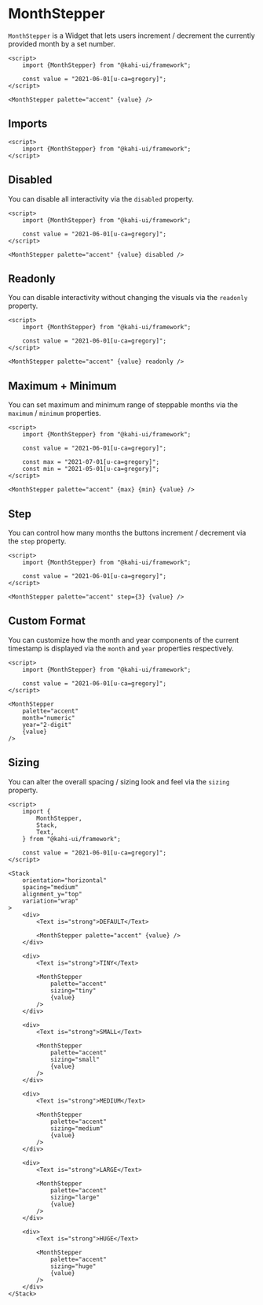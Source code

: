 # MonthStepper

`MonthStepper` is a Widget that lets users increment / decrement the currently provided month by a set number.

```svelte repl MonthStepper Preview
<script>
    import {MonthStepper} from "@kahi-ui/framework";

    const value = "2021-06-01[u-ca=gregory]";
</script>

<MonthStepper palette="accent" {value} />
```

## Imports

```svelte default MonthStepper Imports
<script>
    import {MonthStepper} from "@kahi-ui/framework";
</script>
```

## Disabled

You can disable all interactivity via the `disabled` property.

```svelte repl MonthStepper Disabled
<script>
    import {MonthStepper} from "@kahi-ui/framework";

    const value = "2021-06-01[u-ca=gregory]";
</script>

<MonthStepper palette="accent" {value} disabled />
```

## Readonly

You can disable interactivity without changing the visuals via the `readonly` property.

```svelte repl MonthStepper Readonly
<script>
    import {MonthStepper} from "@kahi-ui/framework";

    const value = "2021-06-01[u-ca=gregory]";
</script>

<MonthStepper palette="accent" {value} readonly />
```

## Maximum + Minimum

You can set maximum and minimum range of steppable months via the `maximum` / `minimum` properties.

```svelte repl MonthStepper Maximum + Minimum
<script>
    import {MonthStepper} from "@kahi-ui/framework";

    const value = "2021-06-01[u-ca=gregory]";

    const max = "2021-07-01[u-ca=gregory]";
    const min = "2021-05-01[u-ca=gregory]";
</script>

<MonthStepper palette="accent" {max} {min} {value} />
```

## Step

You can control how many months the buttons increment / decrement via the `step` property.

```svelte repl MonthStepper Step
<script>
    import {MonthStepper} from "@kahi-ui/framework";

    const value = "2021-06-01[u-ca=gregory]";
</script>

<MonthStepper palette="accent" step={3} {value} />
```

## Custom Format

You can customize how the month and year components of the current timestamp is displayed via the `month` and `year` properties respectively.

```svelte repl MonthStepper Custom Format
<script>
    import {MonthStepper} from "@kahi-ui/framework";

    const value = "2021-06-01[u-ca=gregory]";
</script>

<MonthStepper
    palette="accent"
    month="numeric"
    year="2-digit"
    {value}
/>
```

## Sizing

You can alter the overall spacing / sizing look and feel via the `sizing` property.

```svelte repl MonthStepper Sizing
<script>
    import {
        MonthStepper,
        Stack,
        Text,
    } from "@kahi-ui/framework";

    const value = "2021-06-01[u-ca=gregory]";
</script>

<Stack
    orientation="horizontal"
    spacing="medium"
    alignment_y="top"
    variation="wrap"
>
    <div>
        <Text is="strong">DEFAULT</Text>

        <MonthStepper palette="accent" {value} />
    </div>

    <div>
        <Text is="strong">TINY</Text>

        <MonthStepper
            palette="accent"
            sizing="tiny"
            {value}
        />
    </div>

    <div>
        <Text is="strong">SMALL</Text>

        <MonthStepper
            palette="accent"
            sizing="small"
            {value}
        />
    </div>

    <div>
        <Text is="strong">MEDIUM</Text>

        <MonthStepper
            palette="accent"
            sizing="medium"
            {value}
        />
    </div>

    <div>
        <Text is="strong">LARGE</Text>

        <MonthStepper
            palette="accent"
            sizing="large"
            {value}
        />
    </div>

    <div>
        <Text is="strong">HUGE</Text>

        <MonthStepper
            palette="accent"
            sizing="huge"
            {value}
        />
    </div>
</Stack>
```
